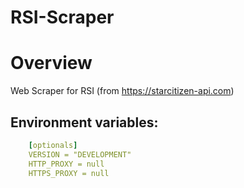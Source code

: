 # RSI-Scraper

# Overview

Web Scraper for RSI (from https://starcitizen-api.com)

## Environment variables:
```yaml
	[optionals]
	VERSION = "DEVELOPMENT"
	HTTP_PROXY = null
	HTTPS_PROXY = null
```